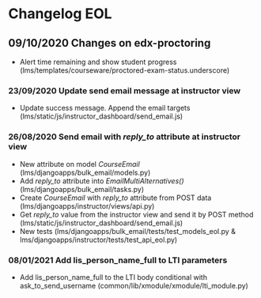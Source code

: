 # Changelog EOL

## 09/10/2020 Changes on edx-proctoring
- Alert time remaining and show student progress (lms/templates/courseware/proctored-exam-status.underscore)

### 23/09/2020 Update send email message at instructor view
- Update success message. Append the email targets (lms/static/js/instructor_dashboard/send_email.js)

### 26/08/2020 Send email with *reply_to* attribute at instructor view
- New attribute on model *CourseEmail* (lms/djangoapps/bulk_email/models.py)
- Add *reply_to* attribute into *EmailMultiAlternatives()* (lms/djangoapps/bulk_email/tasks.py)
- Create *CourseEmail* with *reply_to* attribute from POST data (lms/djangoapps/instructor/views/api.py)
- Get *reply_to* value from the instructor view and send it by POST method (lms/static/js/instructor_dashboard/send_email.js)
- New tests (lms/djangoapps/bulk_email/tests/test_models_eol.py & lms/djangoapps/instructor/tests/test_api_eol.py)

### 08/01/2021 Add lis_person_name_full to LTI parameters
- Add lis_person_name_full to the LTI body conditional with ask_to_send_username (common/lib/xmodule/xmodule/lti_module.py)
